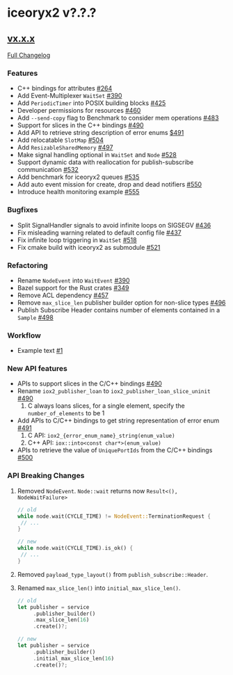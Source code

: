 # iceoryx2 v?.?.?

## [vx.x.x](https://github.com/eclipse-iceoryx/iceoryx2/tree/vx.x.x)

[Full Changelog](https://github.com/eclipse-iceoryx/iceoryx2/compare/vx.x.x...vx.x.x)

### Features

<!--
    NOTE: Add new entries sorted by issue number to minimize the possibility of
    conflicts when merging.
-->

* C++ bindings for attributes [#264](https://github.com/eclipse-iceoryx/iceoryx2/issues/264)
* Add Event-Multiplexer `WaitSet` [#390](https://github.com/eclipse-iceoryx/iceoryx2/issues/390)
* Add `PeriodicTimer` into POSIX building blocks [#425](https://github.com/eclipse-iceoryx/iceoryx2/issues/425)
* Developer permissions for resources [#460](https://github.com/eclipse-iceoryx/iceoryx2/issues/460)
* Add `--send-copy` flag to Benchmark to consider mem operations [#483](https://github.com/eclipse-iceoryx/iceoryx2/issues/483)
* Support for slices in the C++ bindings [#490](https://github.com/eclipse-iceoryx/iceoryx2/issues/490)
* Add API to retrieve string description of error enums [$491](https://github.com/eclipse-iceoryx/iceoryx2/issues/491)
* Add relocatable `SlotMap` [#504](https://github.com/eclipse-iceoryx/iceoryx2/issues/504)
* Add `ResizableSharedMemory` [#497](https://github.com/eclipse-iceoryx/iceoryx2/issues/497)
* Make signal handling optional in `WaitSet` and `Node` [#528](https://github.com/eclipse-iceoryx/iceoryx2/issues/528)
* Support dynamic data with reallocation for publish-subscribe communication [#532](https://github.com/eclipse-iceoryx/iceoryx2/issues/532)
* Add benchmark for iceoryx2 queues [#535](https://github.com/eclipse-iceoryx/iceoryx2/issues/535)
* Add auto event mission for create, drop and dead notifiers [#550](https://github.com/eclipse-iceoryx/iceoryx2/issues/550)
* Introduce health monitoring example [#555](https://github.com/eclipse-iceoryx/iceoryx2/issues/555)

### Bugfixes

<!--
    NOTE: Add new entries sorted by issue number to minimize the possibility of
    conflicts when merging.
-->

* Split SignalHandler signals to avoid infinite loops on SIGSEGV
  [#436](https://github.com/eclipse-iceoryx/iceoryx2/issues/436)
* Fix misleading warning related to default config file
  [#437](https://github.com/eclipse-iceoryx/iceoryx2/issues/437)
* Fix infinite loop triggering in `WaitSet`
  [#518](https://github.com/eclipse-iceoryx/iceoryx2/issues/518)
* Fix cmake build with iceoryx2 as submodule
  [#521](https://github.com/eclipse-iceoryx/iceoryx2/issues/521)

### Refactoring

<!--
    NOTE: Add new entries sorted by issue number to minimize the possibility of
    conflicts when merging.
-->

* Rename `NodeEvent` into `WaitEvent` [#390](https://github.com/eclipse-iceoryx/iceoryx2/issues/390)
* Bazel support for the Rust crates [#349](https://github.com/eclipse-iceoryx/iceoryx2/issues/349)
* Remove ACL dependency [#457](https://github.com/eclipse-iceoryx/iceoryx2/issues/457)
* Remove `max_slice_len` publisher builder option for non-slice types [#496](https://github.com/eclipse-iceoryx/iceoryx2/issues/496)
* Publish Subscribe Header contains number of elements contained in a `Sample` [#498](https://github.com/eclipse-iceoryx/iceoryx2/issues/498)

### Workflow

<!--
    NOTE: Add new entries sorted by issue number to minimize the possibility of
    conflicts when merging.
-->

* Example text [#1](https://github.com/eclipse-iceoryx/iceoryx2/issues/1)

### New API features

<!--
    NOTE: Add new entries sorted by issue number to minimize the possibility of
    conflicts when merging.
-->

* APIs to support slices in the C/C++ bindings [#490](https://github.com/eclipse-iceoryx/iceoryx2/issues/490)
* Rename `iox2_publisher_loan` to `iox2_publisher_loan_slice_uninit` [#490](https://github.com/eclipse-iceoryx/iceoryx2/issues/490)
    1. C always loans slices, for a single element, specify the
       `number_of_elements` to be 1
* Add APIs to C/C++ bindings to get string representation of error enum [#491](https://github.com/eclipse-iceoryx/iceoryx2/issues/491)
    1. C API: `iox2_{error_enum_name}_string(enum_value)`
    2. C++ API: `iox::into<const char*>(enum_value)`
* APIs to retrieve the value of `UniquePortIds` from the C/C++ bindings [#500](https://github.com/eclipse-iceoryx/iceoryx2/issues/500)

### API Breaking Changes

1. Removed `NodeEvent`. `Node::wait` returns now `Result<(), NodeWaitFailure>`

   ```rust
   // old
   while node.wait(CYCLE_TIME) != NodeEvent::TerminationRequest {
    // ...
   }

   // new
   while node.wait(CYCLE_TIME).is_ok() {
    // ...
   }
   ```

2. Removed `payload_type_layout()` from `publish_subscribe::Header`.

3. Renamed `max_slice_len()` into `initial_max_slice_len()`.

   ```rust
   // old
   let publisher = service
        .publisher_builder()
        .max_slice_len(16)
        .create()?;

   // new
   let publisher = service
        .publisher_builder()
        .initial_max_slice_len(16)
        .create()?;
   ```
